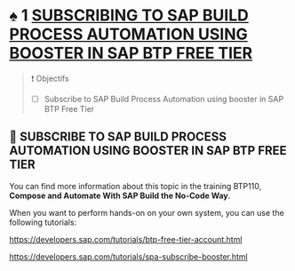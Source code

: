 # ♠ 1 [SUBSCRIBING TO SAP BUILD PROCESS AUTOMATION USING BOOSTER IN SAP BTP FREE TIER](https://learning.sap.com/learning-journeys/create-processes-and-automations-with-sap-build-process-automation/subscribing-to-sap-build-process-automation-using-booster-in-sap-btp-free-tier_defa8a0a-50d7-4a2a-902c-42648680d1e0)

> :exclamation: Objectifs
>
> - [ ] Subscribe to SAP Build Process Automation using booster in SAP BTP Free Tier

## :closed_book: SUBSCRIBE TO SAP BUILD PROCESS AUTOMATION USING BOOSTER IN SAP BTP FREE TIER

You can find more information about this topic in the training BTP110, **Compose and Automate With SAP Build the No-Code Way**.

When you want to perform hands-on on your own system, you can use the following tutorials:

https://developers.sap.com/tutorials/btp-free-tier-account.html

https://developers.sap.com/tutorials/spa-subscribe-booster.html

